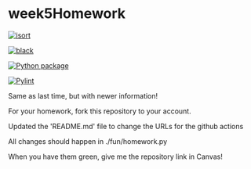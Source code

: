 # week5Homework

[![isort](https://github.com/vcu-vana/week5homework/actions/workflows/isort.yml/badge.svg)](https://github.com/vcu-vana/week5homework/actions/workflows/isort.yml)



[![black](https://github.com/vcu-vana/week5homework/actions/workflows/pyblack.yml/badge.svg)](https://github.com/vcu-vana/week5homework/actions/workflows/pyblack.yml)



[![Python package](https://github.com/vcu-vana/week5homework/actions/workflows/pytest.yml/badge.svg)](https://github.com/vcu-vana/week5homework/actions/workflows/pytest.yml)



[![Pylint](https://github.com/vcu-vana/week5homework/actions/workflows/pylint.yml/badge.svg)](https://github.com/vcu-vana/week5homework/actions/workflows/pylint.yml)


Same as last time, but with newer information!

For your homework, fork this repository to your account.

Updated the 'README.md' file to change the URLs for the github actions

All changes should happen in ./fun/homework.py

When you have them green, give me the repository link in Canvas!


